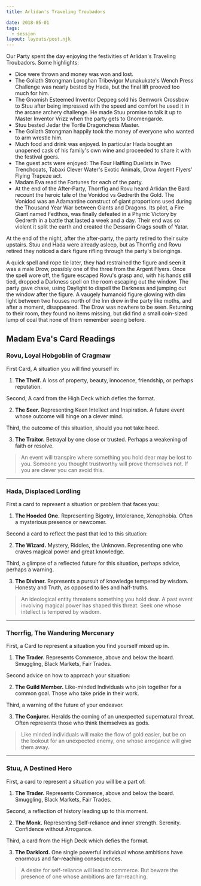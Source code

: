```yaml
---
title: Arlidan's Traveling Troubadors

date: 2018-05-01
tags:
  - session
layout: layouts/post.njk
---
```


Our Party spent the day enjoying the festivities of Arlidan's Traveling Troubadors. Some highlights:
- Dice were thrown and money was won and lost.
- The Goliath Strongman Loroghan Tribevigor Munakukate's Wench Press Challenge was nearly bested by Hada, but the final lift prooved too much for him.
- The Gnomish Esteemed Inventor Deppeg sold his Gemwork Crossbow to Stuu after being impressed with the speed and comfort he used it in the arcane archery challenge. He made Stuu promise to talk it up to Master Inventor Vrizz when the party gets to Gnomengarde.
- Stuu bested Jedar the Tortle Dragonchess Master.
- The Goliath Strongman happily took the money of everyone who wanted to arm wrestle him.
- Much food and drink was enjoyed. In particular Hada bought an unopened cask of his family's own wine and proceeded to share it with the festival goers.
- The guest acts were enjoyed: The Four Halfling Duelists in Two Trenchcoats, Tabaxi Clever Water's Exotic Animals, Drow Argent Flyers' Flying Trapeze act.
- Madam Eva read the Fortunes for each of the party.
- At the end of the After-Party, Thorrfig and Rovu heard Arlidan the Bard recount the heroic tale of the Vonidod vs Gedrerth the Gold. The Vonidod was an Adamantine construct of giant proportions used during the Thousand Year War between Giants and Dragons. Its pilot, a Fire Giant named Fedthos, was finally defeated in a Phyrric Victory by Gedrerth in a battle that lasted a week and a day. Their end was so violent it split the earth and created the Dessarin Crags south of Yatar.

At the end of the night, after the after-party, the party retired to their suite upstairs. Stuu and Hada were already asleep, but as Thorrfig and Rovu retired they noticed a dark figure rifling through the party's belongings.

A quick spell and rope tie later, they had restrained the figure and seen it was a male Drow, possibly one of the three from the Argent Flyers. Once the spell wore off, the figure escaped Rovu's grasp and, with his hands still tied, dropped a Darkness spell on the room escaping out the window. The party gave chase, using Daylight to dispell the Darkness and jumping out the window after the figure. A vaugely humanoid figure glowing with dim light between two houses north of the Inn drew in the party like moths, and after a moment, disappeared. The Drow was nowhere to be seen. Returning to their room, they found no items missing, but did find a small coin-sized lump of coal that none of them remember seeing before.

## Madam Eva's Card Readings

### Rovu, Loyal Hobgoblin of Cragmaw

First Card, A situation you will find yourself in: 

1. **The Theif.** A loss of property, beauty, innocence, friendship, or perhaps reputation.

Second, A card from the High Deck which defies the format.

2. **The Seer.** Representing Keen Intellect and Inspiration. A future event whose outcome will hinge on a clever mind.

Third, the outcome of this situation, should you not take heed.

3. **The Traitor.** Betrayal by one close or trusted. Perhaps a weakening of faith or resolve.

> An event will transpire where something you hold dear may be lost to you. Someone you thought trustworthy will prove themselves not. If you are clever you can avoid this.


-----------------
### Hada, Displaced Lordling

First a card to represent a situation or problem that faces you:

1. **The Hooded One.** Representing Bigotry, Intolerance, Xenophobia. Often a mysterious presence or newcomer.

Second a card to reflect the past that led to this situation:

2. **The Wizard.** Mystery, Riddles, the Unknown. Representing one who craves magical power and great knowledge.

Third, a glimpse of a reflected future for this situation, perhaps advice, perhaps a warning.

3. **The Diviner.** Represents a pursuit of knowledge tempered by wisdom. Honesty and Truth, as opposed to lies and half-truths.


> An ideological entity threatens something you hold dear. A past event involving magical power has shaped this threat. Seek one whose intellect is tempered by wisdom.

-----------------
### Thorrfig, The Wandering Mercenary

First, a Card to represent a situation you find yourself mixed up in.

1. **The Trader.** Represents Commerce, above and below the board. Smuggling, Black Markets, Fair Trades.

Second advice on how to approach your situation:

2. **The Guild Member.** Like-minded Individuals who join together for a common goal. Those who take pride in their work.

Third, a warning of the future of your endeavor.

3. **The Conjurer.** Heralds the coming of an unexpected supernatural threat. Often represents those who think themselves as gods.

> Like minded individuals will make the flow of gold easier, but be on the lookout for an unexpected enemy, one whose arrogance will give them away.

--------------
### Stuu, A Destined Hero

First, a card to represent a situation you will be a part of:

1. **The Trader.**  Represents Commerce, above and below the board. Smuggling, Black Markets, Fair Trades.

Second, a reflection of history leading up to this moment.

2. **The Monk.** Representing Self-reliance and inner strength. Serenity. Confidence without Arrogance.

Third, a card from the High Deck which defies the format.

3. **The Darklord.** One single powerful individual whose ambitions have enormous and far-reaching consequences.

> A desire for self-reliance will lead to commerce. But beware the presence of one whose ambitions are far-reaching.